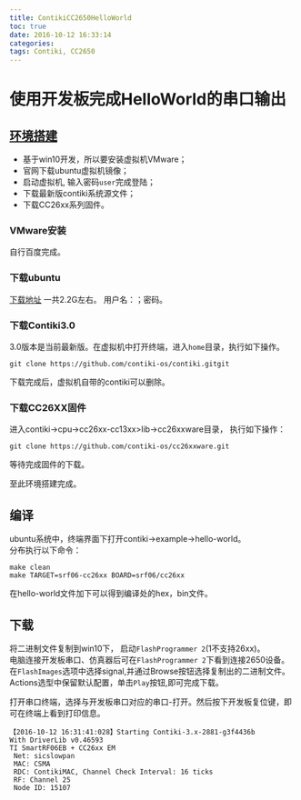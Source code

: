 ```yaml
---
title: ContikiCC2650HelloWorld
toc: true
date: 2016-10-12 16:33:14
categories:
tags: Contiki, CC2650
---
```



# 使用开发板完成HelloWorld的串口输出
## [环境搭建](http://www.contiki-os.org/start.html)
* 基于win10开发，所以要安装虚拟机VMware；
* 官网下载ubuntu虚拟机镜像；
* 启动虚拟机, 输入密码`user`完成登陆；
* 下载最新版contiki系统源文件；
* 下载CC26xx系列固件。

### VMware安装
自行百度完成。

### 下载ubuntu
[下载地址](https://sourceforge.net/projects/contiki/files/Instant%20Contiki/)
一共2.2G左右。 用户名：；密码。 

### 下载Contiki3.0
3.0版本是当前最新版。在虚拟机中打开终端，进入`home`目录，执行如下操作。
```
git clone https://github.com/contiki-os/contiki.git​git
```
下载完成后，虚拟机自带的contiki可以删除。

### 下载CC26XX固件
进入contiki->cpu->cc26xx-cc13xx>lib->cc26xxware目录，
执行如下操作：
```
git clone https://github.com/contiki-os/cc26xxware.git
```
等待完成固件的下载。

至此环境搭建完成。

## 编译
ubuntu系统中，终端界面下打开contiki->example->hello-world。  
分布执行以下命令：
```
make clean
make TARGET=srf06-cc26xx BOARD=srf06/cc26xx
```
在hello-world文件加下可以得到编译处的hex，bin文件。
## 下载
将二进制文件复制到win10下，
启动`FlashProgrammer 2`(1不支持26xx)。  
电脑连接开发板串口、仿真器后可在`FlashProgrammer 2`下看到连接2650设备。
在`FlashImages`选项中选择signal,并通过Browse按钮选择复制出的二进制文件。 
Actions选型中保留默认配置，单击`Play`按钮,即可完成下载。

打开串口终端，选择与开发板串口对应的串口-打开。然后按下开发板复位键，即可在终端上看到打印信息。
```
【2016-10-12 16:31:41:028】Starting Contiki-3.x-2881-g3f4436b
With DriverLib v0.46593
TI SmartRF06EB + CC26xx EM
 Net: sicslowpan
 MAC: CSMA
 RDC: ContikiMAC, Channel Check Interval: 16 ticks
 RF: Channel 25
 Node ID: 15107
```

